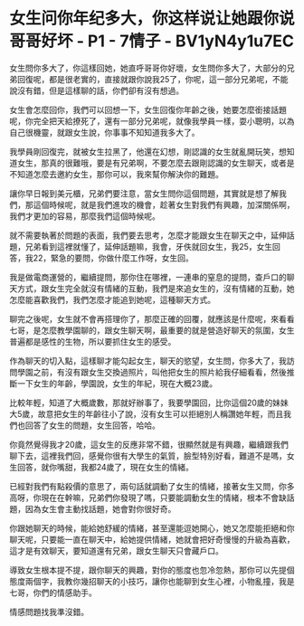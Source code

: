 # 女生问你年纪多大，你这样说让她跟你说哥哥好坏 - P1 - 7情子 - BV1yN4y1u7EC

女生問你多大了，你這樣回她，她直呼哥哥你好壞，女生問你多大了，大部分的兄弟回復呢，都是很老實的，直接就跟你說我25了，你呢，這一部分兄弟呢，不能說沒有錯，但是這樣聊的話，你們卻有沒有想過。

女生會怎麼回你，我們可以回想一下，女生回復你年齡之後，她要怎麼銜接話題呢，你完全把天給撩死了，還有一部分兄弟呢，就像我學員一樣，耍小聰明，以為自己很機靈，就跟女生說，你事事不知知道我多大了。

我學員剛回復完，就被女生拉黑了，他還在幻想，剛認識的女生就亂開玩笑，想知道女生，那真的很難哦，要是有兄弟啊，不要怎麼去跟剛認識的女生聊天，或者是不知道怎麼去邀約女生，那你可以，我來幫你解決你的難題。

讓你早日報到美元櫃，兄弟們要注意，當女生問你這個問題，其實就是想了解我們，那這個時候呢，就是我們進攻的機會，趁著女生對我們有興趣，加深關係啊，我們才更加的容易，那麼我們這個時候呢。

就不需要執著於問題的表面，我們要去思考，怎麼才能跟女生在聊天之中，延伸話題，兄弟看到這裡就懂了，延伸話題嘛，我會，牙佚就回女生，我25，女生回答，我22，緊急的要問，你做什麼工作呀，女生回。

我是做電商運營的，繼續提問，那你住在哪裡，一連串的窒息的提問，查戶口的聊天方式，跟女生完全就沒有情緒的互動，我們是來追女生的，沒有情緒的互動，她怎麼能喜歡我們，我們怎麼才能追到她呢，這種聊天方式。

聊完之後呢，女生就不會再搭理你了，那麼正確的回覆，就應該是什麼呢，來看看七哥，是怎麼教學園聊的，跟女生聊天啊，最重要的就是營造好聊天的氛圍，女生普遍都是感性的生物，所以要抓住女生的感受。

作為聊天的切入點，這樣聊才能勾起女生，聊天的慾望，女生問，你多大了，我訪問學園之前，有沒有跟女生交換過照片，叫他把女生的照片給我仔細看看，然後推斷一下女生的年齡，學園說，女生的年紀，現在大概23歲。

比較年輕，知道了大概歲數，那就好辦事了，我要學園回，比你這個20歲的妹妹大5歲，故意把女生的年齡往小了說，沒有女生可以拒絕別人稱讚她年輕，而且我們也回答了女生的問題，女生回答，哈哈。

你竟然覺得我才20歲，這女生的反應非常不錯，很顯然就是有興趣，繼續跟我們聊下去，這裡我們回，感覺你很有大學生的氣質，臉型特別好看，難道不是嗎，女生回答，就你嘴甜，我都24歲了，現在女生的情緒。

已經對我們有點殺價的意思了，兩句話就調動了女生的情緒，接著女生又問，你多高呀，你現在在幹嘛，兄弟們你發現了嗎，只要能調動女生的情緒，根本不會缺話題，因為女生會主動找話題，她會對你很好奇。

你跟她聊天的時候，能給她舒緩的情緒，甚至還能逗她開心，她又怎麼能拒絕和你聊天呢，只要能一直在聊天中，給她提供情緒，她就會把好奇慢慢的升級為喜歡，這才是有效聊天，要知道還有兄弟，跟女生聊天只會藏戶口。

導致女生根本提不提，跟你聊天的興趣，對你的態度也忽冷忽熱，那你可以先提個態度兩個字，我教你幾招聊天的小技巧，讓你也能聊到女生心裡，小物亂撞，我是七哥，你們的情感助手。

情感問題找我準沒錯。